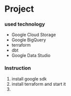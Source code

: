 # Project

### used technology
* Google Cloud Storage
* Google BigQuery
* terraform
* dbt
* Google Data Studio

### Instruction
1. install google sdk 
2. install terraform and start it 
3. 
